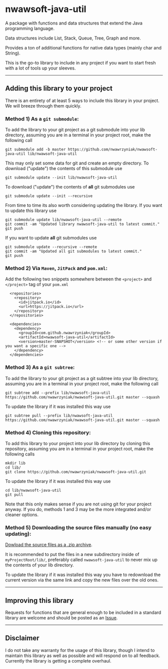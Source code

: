 # nwawsoft-java-util
A package with functions and data structures that extend the Java programming language.

Data structures include List, Stack, Queue, Tree, Graph and more.

Provides a ton of additional functions for native data types (mainly char and String).

This is the go-to library to include in any project if you want to start fresh with a lot of tools up your sleeves.

---
## Adding this library to your project
There is an entirety of at least 5 ways to include this library in your project. We will breeze through them quickly.
### Method 1) As a ```git submodule```:
To add the library to your git project as a git submodule into your lib directory, assuming you are in a terminal in your project root, make the following call
```
git submodule add -b master https://github.com/nwawrzyniak/nwawsoft-java-util lib/nwawsoft-java-util
```
This may only set some data for git and create an empty directory. To download ("update") the contents of this submodule use
```
git submodule update --init lib/nwawsoft-java-util
```
To download ("update") the contents of **all** git submodules use
```
git submodule update --init --recursive
```
From time to time its also worth considering updating the library. If you want to update this library use
```
git submodule update lib/nwawsoft-java-util --remote
git commit -am "Updated library nwawsoft-java-util to latest commit."
git push
```
If you want to update **all** git submodules use 
```
git submodule update --recursive --remote
git commit -am "Updated all git submodules to latest commit."
git push
```
### Method 2) Via ```Maven```, ```JitPack``` and ```pom.xml```:
Add the following two snippets somewhere between the ```<project>``` and ```</project>``` tag of your ```pom.xml```
```
  <repositories>
    <repository>
      <id>jitpack.io</id>
      <url>https://jitpack.io</url>
    </repository>
  </repositories>
```
```
  <dependencies>
    <dependency>
      <groupId>com.github.nwawrzyniak</groupId>
      <artifactId>nwawsoft-java-util</artifactId>
      <version>master-SNAPSHOT</version> <!-- or some other version if you want a specific one -->
    </dependency>
  </dependencies>
```
### Method 3) As a ```git subtree```:
To add the library to your git project as a git subtree into your lib directory, assuming you are in a terminal in your project root, make the following call
```
git subtree add --prefix lib/nwawsoft-java-util https://github.com/nwawrzyniak/nwawsoft-java-util.git master --squash
```
To update the library if it was installed this way use 
```
git subtree pull --prefix lib/nwawsoft-java-util https://github.com/nwawrzyniak/nwawsoft-java-util.git master --squash
```
### Method 4) Cloning this repository:
To add this library to your project into your lib directory by cloning this repository, assuming you are in a terminal in your project root, make the following calls
```
mkdir lib
cd lib/
git clone https://github.com/nwawrzyniak/nwawsoft-java-util.git
```
To update the library if it was installed this way use 
```
cd lib/nwawsoft-java-util
git pull
```
Note that this only makes sense if you are not using git for your project anyway. If you do, methods 1 and 3 may be the more integrated and/or cleaner options.
### Method 5) Downloading the source files manually (no easy updating):
[Dowload the source files as a .zip archive](https://github.com/nwawrzyniak/nwawsoft-java-util/archive/master.zip).

It is recommended to put the files in a new subdirectory inside of ```myProjectRoot/lib/```, preferably called ```nwawsoft-java-util``` to never mix up the contents of your lib directory.

To update the library if it was installed this way you have to redownload the current version via the same link and copy the new files over the old ones.

---
## Improving this library
Requests for functions that are general enough to be included in a standard library are welcome and should be posted as an [Issue](https://github.com/nwawrzyniak/nwawsoft-java-util/issues).

---
## Disclaimer
I do not take any warranty for the usage of this library, though I intend to maintain this library as well as possible and will respond on to all feedback. Currently the library is getting a complete overhaul.
